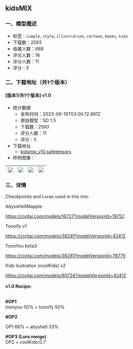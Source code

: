 ## kidsMIX
### 一、模型概述

- 标签：`simple`, `style`, `illustration`, `cartoon`, `books`, `kids`
- 下载数：2593
- 收藏人数：688
- 评论人数：16
- 评分人数：11
- 评分：5

### 二、下载地址（共1个版本）

#### [版本1/共1个版本] v1.0

- 统计数据
  - 发布时间：2023-06-19T03:00:12.891Z
  - 原始模型：SD 1.5
  - 下载数：2593
  - 评分人数：11
  - 评分：5
- 下载地址
  - [kidsmix_v10.safetensors](https://civitai.com/api/download/models/99169)
- 样例图像：

| <img src="https://image.civitai.com/xG1nkqKTMzGDvpLrqFT7WA/007388d3-dca9-4bca-9421-5c5352e3e69d/width=450/1201541.jpeg" /> | <img src="https://image.civitai.com/xG1nkqKTMzGDvpLrqFT7WA/44d0e06c-fcef-497b-9015-b9167e665cc5/width=450/1201545.jpeg" /> | <img src="https://image.civitai.com/xG1nkqKTMzGDvpLrqFT7WA/2ea69f99-be46-49f7-8663-3bbf3086f20b/width=450/1201543.jpeg" /> | <img src="https://image.civitai.com/xG1nkqKTMzGDvpLrqFT7WA/92f4519c-8b37-478e-9bb6-814347d71793/width=450/1201538.jpeg" /> |
| ---- | ---- | ---- | ---- |


### 三、详情
<p>Checkpoints and Loras used in this mix:</p><p></p><p>AbyssHellMapple</p><p><a target="_blank" rel="ugc" href="https://civitai.com/models/16727?modelVersionId=19752">https://civitai.com/models/16727?modelVersionId=19752</a></p><p></p><p>Toonify v1</p><p><a target="_blank" rel="ugc" href="https://civitai.com/models/36281?modelVersionId=42412">https://civitai.com/models/36281?modelVersionId=42412</a></p><p></p><p>ToonYou beta3</p><p><a target="_blank" rel="ugc" href="https://civitai.com/models/36281?modelVersionId=78775">https://civitai.com/models/36281?modelVersionId=78775</a></p><p></p><p>Kids ilustration (coolKids) v2</p><p><a target="_blank" rel="ugc" href="https://civitai.com/models/60724?modelVersionId=42412">https://civitai.com/models/60724?modelVersionId=42412</a> <br /><br /><strong>v1.0 Recipe: </strong></p><p><br /><strong>#OP1</strong><br />toonyou 50% + toonify 50%</p><p></p><p><strong>#OP2</strong></p><p>OP1 66% + abyshell 33%</p><p></p><p><strong>#OP3 (Lora merge)</strong><br />OP2 + coolKids:0.7<br /></p>